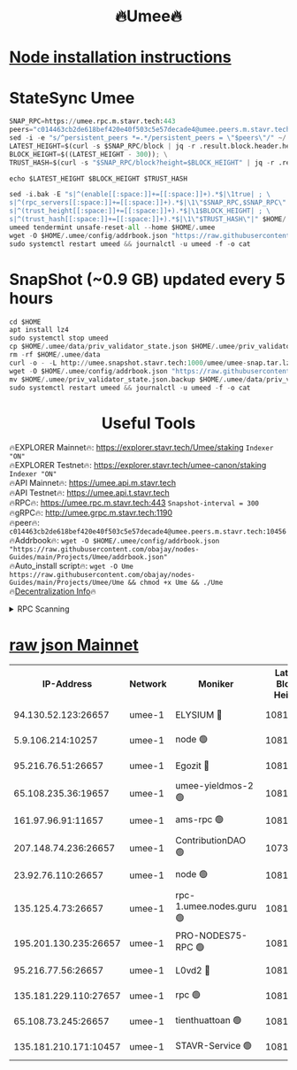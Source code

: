 <h1 align="center"> 🔥Umee🔥</h1>


[Node installation instructions](https://github.com/obajay/nodes-Guides/tree/main/Projects/Umee)
=
# StateSync Umee
```python
SNAP_RPC=https://umee.rpc.m.stavr.tech:443
peers="c014463cb2de618bef420e40f503c5e57decade4@umee.peers.m.stavr.tech:10456"
sed -i -e "s/^persistent_peers *=.*/persistent_peers = \"$peers\"/" ~/.umee/config/config.toml
LATEST_HEIGHT=$(curl -s $SNAP_RPC/block | jq -r .result.block.header.height); \
BLOCK_HEIGHT=$((LATEST_HEIGHT - 300)); \
TRUST_HASH=$(curl -s "$SNAP_RPC/block?height=$BLOCK_HEIGHT" | jq -r .result.block_id.hash)

echo $LATEST_HEIGHT $BLOCK_HEIGHT $TRUST_HASH

sed -i.bak -E "s|^(enable[[:space:]]+=[[:space:]]+).*$|\1true| ; \
s|^(rpc_servers[[:space:]]+=[[:space:]]+).*$|\1\"$SNAP_RPC,$SNAP_RPC\"| ; \
s|^(trust_height[[:space:]]+=[[:space:]]+).*$|\1$BLOCK_HEIGHT| ; \
s|^(trust_hash[[:space:]]+=[[:space:]]+).*$|\1\"$TRUST_HASH\"|" $HOME/.umee/config/config.toml
umeed tendermint unsafe-reset-all --home $HOME/.umee
wget -O $HOME/.umee/config/addrbook.json "https://raw.githubusercontent.com/obajay/nodes-Guides/main/Projects/Umee/addrbook.json"
sudo systemctl restart umeed && journalctl -u umeed -f -o cat
```
# SnapShot (~0.9 GB) updated every 5 hours
```python
cd $HOME
apt install lz4
sudo systemctl stop umeed
cp $HOME/.umee/data/priv_validator_state.json $HOME/.umee/priv_validator_state.json.backup
rm -rf $HOME/.umee/data
curl -o - -L http://umee.snapshot.stavr.tech:1000/umee/umee-snap.tar.lz4 | lz4 -c -d - | tar -x -C $HOME/.umee --strip-components 2
wget -O $HOME/.umee/config/addrbook.json "https://raw.githubusercontent.com/obajay/nodes-Guides/main/Projects/Umee/addrbook.json"
mv $HOME/.umee/priv_validator_state.json.backup $HOME/.umee/data/priv_validator_state.json
sudo systemctl restart umeed && journalctl -u umeed -f -o cat
```
 <h1 align="center"> Useful Tools</h1>

🔥EXPLORER Mainnet🔥:      https://explorer.stavr.tech/Umee/staking             `Indexer "ON"` \
🔥EXPLORER Testnet🔥:        https://explorer.stavr.tech/umee-canon/staking      `Indexer "ON"` \
🔥API Mainnet🔥:                   https://umee.api.m.stavr.tech \
🔥API Testnet🔥:                     https://umee.api.t.stavr.tech \
🔥RPC🔥:                           https://umee.rpc.m.stavr.tech:443                     `Snapshot-interval = 300` \
🔥gRPC🔥:                              http://umee.grpc.m.stavr.tech:1190 \
🔥peer🔥:                     `c014463cb2de618bef420e40f503c5e57decade4@umee.peers.m.stavr.tech:10456` \
🔥Addrbook🔥:    ```wget -O $HOME/.umee/config/addrbook.json "https://raw.githubusercontent.com/obajay/nodes-Guides/main/Projects/Umee/addrbook.json"``` \
🔥Auto_install script🔥: ```wget -O Ume https://raw.githubusercontent.com/obajay/nodes-Guides/main/Projects/Umee/Ume && chmod +x Ume && ./Ume``` \
🔥[Decentralization Info](https://github.com/obajay/StateSync-snapshots/tree/main/Projects/Umee/Decentralization)🔥

<details>
<summary>RPC Scanning</summary>

<h2 align="center"> We scan nodes in real time every 4 hours. And we provide the final result of RPC endpoints.
We cannot influence the operation of these nodes in any way. </h2>


```python
If Voting Power is higher than 0 --> then the Node is a validator of the network and may be subject to attack and be a potential threat to the chain.
```
```python
We marked such validators with a red symbol
```

</details>

[raw json Mainnet](https://rpc-check.umeem.stavr.tech/umeem/rpc-umeem-result.json)
=



<table><tr><th>IP-Address</th><th>Network</th><th>Moniker</th><th>Latest Block Height</th><th>Earliest Block Height</th><th>Catching Up</th><th>Tx Index</th><th>Voting Power</th><th>Scan Time</th></tr><tr><td>94.130.52.123:26657</td><td>umee-1</td><td>ELYSIUM 🔴</td><td>10813992</td><td>3216011</td><td>False</td><td>on</td><td>23171287</td><td>2024-02-29T18:50:17.833086027UTC</td></tr><tr><td>5.9.106.214:10257</td><td>umee-1</td><td>node 🟢</td><td>10813988</td><td>7942001</td><td>False</td><td>on</td><td>0</td><td>2024-02-29T18:49:54.786780228UTC</td></tr><tr><td>95.216.76.51:26657</td><td>umee-1</td><td>Egozit 🔴</td><td>10813992</td><td>8262001</td><td>False</td><td>off</td><td>38400700</td><td>2024-02-29T18:50:17.551741065UTC</td></tr><tr><td>65.108.235.36:19657</td><td>umee-1</td><td>umee-yieldmos-2 🟢</td><td>10813973</td><td>9575548</td><td>False</td><td>on</td><td>0</td><td>2024-02-29T18:48:27.898843731UTC</td></tr><tr><td>161.97.96.91:11657</td><td>umee-1</td><td>ams-rpc 🟢</td><td>10813995</td><td>10352001</td><td>False</td><td>on</td><td>0</td><td>2024-02-29T18:50:38.353235039UTC</td></tr><tr><td>207.148.74.236:26657</td><td>umee-1</td><td>ContributionDAO 🟢</td><td>10738676</td><td>10484838</td><td>False</td><td>off</td><td>0</td><td>2024-02-29T18:50:25.118422465UTC</td></tr><tr><td>23.92.76.110:26657</td><td>umee-1</td><td>node 🟢</td><td>10813999</td><td>10526001</td><td>False</td><td>on</td><td>0</td><td>2024-02-29T18:50:59.401145954UTC</td></tr><tr><td>135.125.4.73:26657</td><td>umee-1</td><td>rpc-1.umee.nodes.guru 🟢</td><td>10813992</td><td>10691018</td><td>False</td><td>on</td><td>0</td><td>2024-02-29T18:50:18.082793793UTC</td></tr><tr><td>195.201.130.235:26657</td><td>umee-1</td><td>PRO-NODES75-RPC 🟢</td><td>10813988</td><td>10713988</td><td>False</td><td>on</td><td>0</td><td>2024-02-29T18:49:52.521939215UTC</td></tr><tr><td>95.216.77.56:26657</td><td>umee-1</td><td>L0vd2 🔴</td><td>10813995</td><td>10713995</td><td>False</td><td>off</td><td>38357877</td><td>2024-02-29T18:50:38.051207538UTC</td></tr><tr><td>135.181.229.110:27657</td><td>umee-1</td><td>rpc 🟢</td><td>10813978</td><td>10754071</td><td>False</td><td>on</td><td>0</td><td>2024-02-29T18:48:52.759158481UTC</td></tr><tr><td>65.108.73.245:26657</td><td>umee-1</td><td>tienthuattoan 🟢</td><td>10813984</td><td>10787155</td><td>False</td><td>on</td><td>0</td><td>2024-02-29T18:49:31.819934089UTC</td></tr><tr><td>135.181.210.171:10457</td><td>umee-1</td><td>STAVR-Service 🟢</td><td>10813993</td><td>10812001</td><td>False</td><td>on</td><td>0</td><td>2024-02-29T18:50:25.438746088UTC</td></tr></table>
